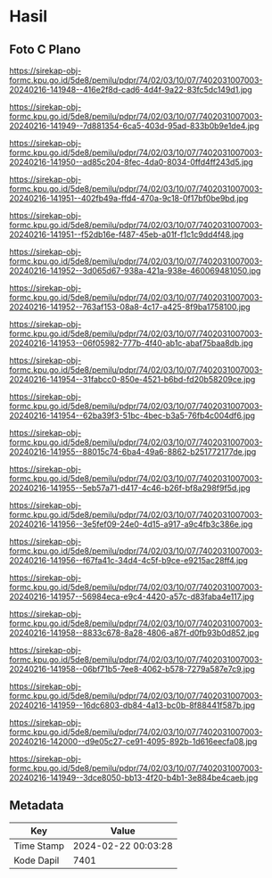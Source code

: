 # Hasil

## Foto C Plano

https://sirekap-obj-formc.kpu.go.id/5de8/pemilu/pdpr/74/02/03/10/07/7402031007003-20240216-141948--416e2f8d-cad6-4d4f-9a22-83fc5dc149d1.jpg

https://sirekap-obj-formc.kpu.go.id/5de8/pemilu/pdpr/74/02/03/10/07/7402031007003-20240216-141949--7d881354-6ca5-403d-95ad-833b0b9e1de4.jpg

https://sirekap-obj-formc.kpu.go.id/5de8/pemilu/pdpr/74/02/03/10/07/7402031007003-20240216-141950--ad85c204-8fec-4da0-8034-0ffd4ff243d5.jpg

https://sirekap-obj-formc.kpu.go.id/5de8/pemilu/pdpr/74/02/03/10/07/7402031007003-20240216-141951--402fb49a-ffd4-470a-9c18-0f17bf0be9bd.jpg

https://sirekap-obj-formc.kpu.go.id/5de8/pemilu/pdpr/74/02/03/10/07/7402031007003-20240216-141951--f52db16e-f487-45eb-a01f-f1c1c9dd4f48.jpg

https://sirekap-obj-formc.kpu.go.id/5de8/pemilu/pdpr/74/02/03/10/07/7402031007003-20240216-141952--3d065d67-938a-421a-938e-460069481050.jpg

https://sirekap-obj-formc.kpu.go.id/5de8/pemilu/pdpr/74/02/03/10/07/7402031007003-20240216-141952--763af153-08a8-4c17-a425-8f9ba1758100.jpg

https://sirekap-obj-formc.kpu.go.id/5de8/pemilu/pdpr/74/02/03/10/07/7402031007003-20240216-141953--06f05982-777b-4f40-ab1c-abaf75baa8db.jpg

https://sirekap-obj-formc.kpu.go.id/5de8/pemilu/pdpr/74/02/03/10/07/7402031007003-20240216-141954--31fabcc0-850e-4521-b6bd-fd20b58209ce.jpg

https://sirekap-obj-formc.kpu.go.id/5de8/pemilu/pdpr/74/02/03/10/07/7402031007003-20240216-141954--62ba39f3-51bc-4bec-b3a5-76fb4c004df6.jpg

https://sirekap-obj-formc.kpu.go.id/5de8/pemilu/pdpr/74/02/03/10/07/7402031007003-20240216-141955--88015c74-6ba4-49a6-8862-b251772177de.jpg

https://sirekap-obj-formc.kpu.go.id/5de8/pemilu/pdpr/74/02/03/10/07/7402031007003-20240216-141955--5eb57a71-d417-4c46-b26f-bf8a298f9f5d.jpg

https://sirekap-obj-formc.kpu.go.id/5de8/pemilu/pdpr/74/02/03/10/07/7402031007003-20240216-141956--3e5fef09-24e0-4d15-a917-a9c4fb3c386e.jpg

https://sirekap-obj-formc.kpu.go.id/5de8/pemilu/pdpr/74/02/03/10/07/7402031007003-20240216-141956--f67fa41c-34d4-4c5f-b9ce-e9215ac28ff4.jpg

https://sirekap-obj-formc.kpu.go.id/5de8/pemilu/pdpr/74/02/03/10/07/7402031007003-20240216-141957--56984eca-e9c4-4420-a57c-d83faba4e117.jpg

https://sirekap-obj-formc.kpu.go.id/5de8/pemilu/pdpr/74/02/03/10/07/7402031007003-20240216-141958--8833c678-8a28-4806-a87f-d0fb93b0d852.jpg

https://sirekap-obj-formc.kpu.go.id/5de8/pemilu/pdpr/74/02/03/10/07/7402031007003-20240216-141958--06bf71b5-7ee8-4062-b578-7279a587e7c9.jpg

https://sirekap-obj-formc.kpu.go.id/5de8/pemilu/pdpr/74/02/03/10/07/7402031007003-20240216-141959--16dc6803-db84-4a13-bc0b-8f88441f587b.jpg

https://sirekap-obj-formc.kpu.go.id/5de8/pemilu/pdpr/74/02/03/10/07/7402031007003-20240216-142000--d9e05c27-ce91-4095-892b-1d616eecfa08.jpg

https://sirekap-obj-formc.kpu.go.id/5de8/pemilu/pdpr/74/02/03/10/07/7402031007003-20240216-141949--3dce8050-bb13-4f20-b4b1-3e884be4caeb.jpg


## Metadata

| Key        | Value               |
| ---------- | ------------------- |
| Time Stamp | 2024-02-22 00:03:28 |
| Kode Dapil | 7401                |



